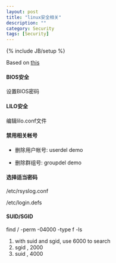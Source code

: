 ```yaml
---
layout: post
title: "linux安全相关"
description: ""
category: Security
tags: [Security]
---
```

{% include JB/setup %}

Based on [this](http://linux.chinaitlab.com/safe/826400.html)

#### BIOS安全
设置BIOS密码

#### LILO安全
编辑lilo.conf文件

#### 禁用相关帐号
* 删除用户帐号: userdel demo

* 删除群组号: groupdel demo

#### 选择适当密码

/etc/rsyslog.conf

/etc/login.defs

#### SUID/SGID

find / -perm -04000 -type f -ls
1. with suid and sgid, use 6000 to search
2. sgid , 2000
3. suid , 4000
